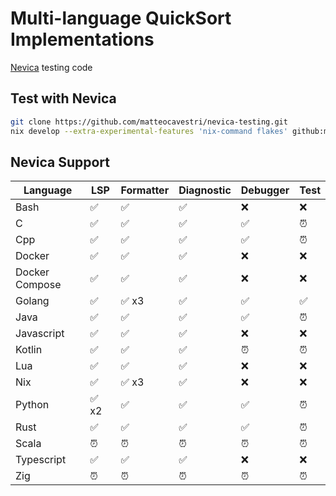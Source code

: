 # Multi-language QuickSort Implementations

[Nevica](https://github.com/matteocavestri/nevica) testing code

## Test with Nevica

```bash
git clone https://github.com/matteocavestri/nevica-testing.git
nix develop --extra-experimental-features 'nix-command flakes' github:matteocavestri/nevica#nevica-full

```

## Nevica Support

| Language       | LSP   | Formatter | Diagnostic | Debugger | Test |
| -------------- | ----- | --------- | ---------- | -------- | ---- |
| Bash           | ✅    | ✅        | ✅         | ❌       | ❌   |
| C              | ✅    | ✅        | ✅         | ✅       | ⏰   |
| Cpp            | ✅    | ✅        | ✅         | ✅       | ⏰   |
| Docker         | ✅    | ✅        | ✅         | ❌       | ❌   |
| Docker Compose | ✅    | ✅        | ✅         | ❌       | ❌   |
| Golang         | ✅    | ✅ x3     | ✅         | ✅       | ✅   |
| Java           | ✅    | ✅        | ✅         | ✅       | ⏰   |
| Javascript     | ✅    | ✅        | ✅         | ❌       | ❌   |
| Kotlin         | ✅    | ✅        | ✅         | ⏰       | ⏰   |
| Lua            | ✅    | ✅        | ✅         | ❌       | ❌   |
| Nix            | ✅    | ✅ x3     | ✅         | ❌       | ❌   |
| Python         | ✅ x2 | ✅        | ✅         | ✅       | ⏰   |
| Rust           | ✅    | ✅        | ✅         | ✅       | ⏰   |
| Scala          | ⏰    | ⏰        | ⏰         | ⏰       | ⏰   |
| Typescript     | ✅    | ✅        | ✅         | ❌       | ❌   |
| Zig            | ⏰    | ⏰        | ⏰         | ⏰       | ⏰   |
